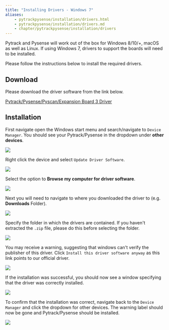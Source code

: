```yaml
---
title: "Installing Drivers - Windows 7"
aliases:
    - pytrackpysense/installation/drivers.html
    - pytrackpysense/installation/drivers.md
    - chapter/pytrackpysense/installation/drivers
---
```

Pytrack and Pysense will work out of the box for Windows 8/10/+, macOS as well as Linux. If using Windows 7, drivers to support the boards will need to be installed.

Please follow the instructions below to install the required drivers.

## Download

Please download the driver software from the link below.

[Pytrack/Pysense/Pyscan/Expansion Board 3 Driver](https://github.com/pycom/pycom-documentation/blob/master/pytrackpysense/installation/pycom.inf)

## Installation

First navigate open the Windows start menu and search/navigate to `Device Manager`. You should see your Pytrack/Pysense in the dropdown under **other devices**.

![](/gitbook/assets/win7-1.png)

Right click the device and select `Update Driver Software`.

![](/gitbook/assets/win7-2%20%281%29.png)

Select the option to **Browse my computer for driver software**.

![](/gitbook/assets/win7-3.png)

Next you will need to navigate to where you downloaded the driver to (e.g. **Downloads** Folder).

![](/gitbook/assets/win7-4%20%281%29.png)

Specify the folder in which the drivers are contained. If you haven't extracted the `.zip` file, please do this before selecting the folder.

![](/gitbook/assets/win7-5%20%281%29.png)

You may receive a warning, suggesting that windows can't verify the publisher of this driver. Click `Install this driver software anyway` as this link points to our official driver.

![](/gitbook/assets/win7-6%20%281%29.png)

If the installation was successful, you should now see a window specifying that the driver was correctly installed.

![](/gitbook/assets/win7-7.png)

To confirm that the installation was correct, navigate back to the `Device Manager` and click the dropdown for other devices. The warning label should now be gone and Pytrack/Pysense should be installed.

![](/gitbook/assets/win7-8.png)

